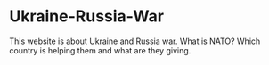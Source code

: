 # Ukraine-Russia-War
This website is about Ukraine and Russia war. What is NATO? Which country is helping them and what are they giving.
